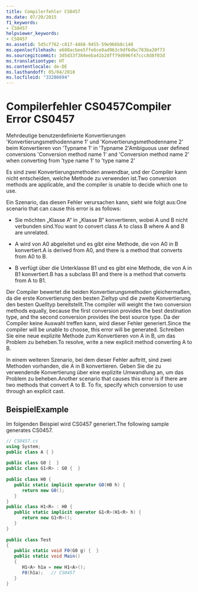 ```yaml
---
title: Compilerfehler CS0457
ms.date: 07/20/2015
f1_keywords:
- CS0457
helpviewer_keywords:
- CS0457
ms.assetid: 5d5cf762-c817-4468-9455-59e966b8c140
ms.openlocfilehash: e680acbee5ffe6ce8ad963c9df6dbc783ba20f73
ms.sourcegitcommit: 3d5d33f384eeba41b2dff79d096f47ccc8d8f03d
ms.translationtype: HT
ms.contentlocale: de-DE
ms.lasthandoff: 05/04/2018
ms.locfileid: "33286694"
---
```

# <a name="compiler-error-cs0457"></a><span data-ttu-id="55225-102">Compilerfehler CS0457</span><span class="sxs-lookup"><span data-stu-id="55225-102">Compiler Error CS0457</span></span>
<span data-ttu-id="55225-103">Mehrdeutige benutzerdefinierte Konvertierungen 'Konvertierungsmethodenname 1' und 'Konvertierungsmethodenname 2' beim Konvertieren von 'Typname 1' in 'Typname 2'</span><span class="sxs-lookup"><span data-stu-id="55225-103">Ambiguous user defined conversions 'Conversion method name 1' and 'Conversion method name 2' when converting from 'type name 1' to 'type name 2'</span></span>  
  
 <span data-ttu-id="55225-104">Es sind zwei Konvertierungsmethoden anwendbar, und der Compiler kann nicht entscheiden, welche Methode zu verwenden ist.</span><span class="sxs-lookup"><span data-stu-id="55225-104">Two conversion methods are applicable, and the compiler is unable to decide which one to use.</span></span>  
  
 <span data-ttu-id="55225-105">Ein Szenario, das diesen Fehler verursachen kann, sieht wie folgt aus:</span><span class="sxs-lookup"><span data-stu-id="55225-105">One scenario that can cause this error is as follows:</span></span>  
  
-   <span data-ttu-id="55225-106">Sie möchten „Klasse A“ in „Klasse B“ konvertieren, wobei A und B nicht verbunden sind.</span><span class="sxs-lookup"><span data-stu-id="55225-106">You want to convert class A to class B where A and B are unrelated.</span></span>  
  
-   <span data-ttu-id="55225-107">A wird von A0 abgeleitet und es gibt eine Methode, die von A0 in B konvertiert.</span><span class="sxs-lookup"><span data-stu-id="55225-107">A is derived from A0, and there is a method that converts from A0 to B.</span></span>  
  
-   <span data-ttu-id="55225-108">B verfügt über die Unterklasse B1 und es gibt eine Methode, die von A in B1 konvertiert.</span><span class="sxs-lookup"><span data-stu-id="55225-108">B has a subclass B1 and there is a method that converts from A to B1.</span></span>  
  
 <span data-ttu-id="55225-109">Der Compiler bewertet die beiden Konvertierungsmethoden gleichermaßen, da die erste Konvertierung den besten Zieltyp und die zweite Konvertierung den besten Quelltyp bereitstellt.</span><span class="sxs-lookup"><span data-stu-id="55225-109">The compiler will weight the two conversion methods equally, because the first conversion provides the best destination type, and the second conversion provides the best source type.</span></span> <span data-ttu-id="55225-110">Da der Compiler keine Auswahl treffen kann, wird dieser Fehler generiert.</span><span class="sxs-lookup"><span data-stu-id="55225-110">Since the compiler will be unable to choose, this error will be generated.</span></span> <span data-ttu-id="55225-111">Schreiben Sie eine neue explizite Methode zum Konvertieren von A in B, um das Problem zu beheben.</span><span class="sxs-lookup"><span data-stu-id="55225-111">To resolve, write a new explicit method converting A to B.</span></span>  
  
 <span data-ttu-id="55225-112">In einem weiteren Szenario, bei dem dieser Fehler auftritt, sind zwei Methoden vorhanden, die A in B konvertieren. Geben Sie die zu verwendende Konvertierung über eine explizite Umwandlung an, um das Problem zu beheben.</span><span class="sxs-lookup"><span data-stu-id="55225-112">Another scenario that causes this error is if there are two methods that convert A to B. To fix, specify which conversion to use through an explicit cast.</span></span>  
  
## <a name="example"></a><span data-ttu-id="55225-113">Beispiel</span><span class="sxs-lookup"><span data-stu-id="55225-113">Example</span></span>  
 <span data-ttu-id="55225-114">Im folgenden Beispiel wird CS0457 generiert.</span><span class="sxs-lookup"><span data-stu-id="55225-114">The following sample generates CS0457.</span></span>  
  
```csharp  
// CS0457.cs  
using System;  
public class A { }  
  
public class G0 {  }  
public class G1<R> : G0 {  }  
  
public class H0 {  
   public static implicit operator G0(H0 h) {  
      return new G0();  
   }  
}  
public class H1<R> : H0 {  
   public static implicit operator G1<R>(H1<R> h) {  
      return new G1<R>();  
   }  
}  
  
public class Test   
{  
   public static void F0(G0 g) {  }  
   public static void Main()   
   {  
      H1<A> h1a = new H1<A>();  
      F0(h1a);   // CS0457  
   }  
}  
```
